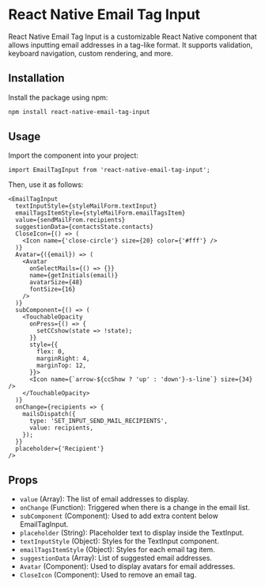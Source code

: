 # React Native Email Tag Input

React Native Email Tag Input is a customizable React Native component that allows inputting email addresses in a tag-like format. It supports validation, keyboard navigation, custom rendering, and more.

## Installation

Install the package using npm:

```bash
npm install react-native-email-tag-input
```

## Usage

Import the component into your project:

```
import EmailTagInput from 'react-native-email-tag-input';
```


Then, use it as follows:


```
<EmailTagInput
  textInputStyle={styleMailForm.textInput}
  emailTagsItemStyle={styleMailForm.emailTagsItem}
  value={sendMailFrom.recipients}
  suggestionData={contactsState.contacts}
  CloseIcon={() => (
    <Icon name={'close-circle'} size={20} color={'#fff'} />
  )}
  Avatar={({email}) => (
    <Avatar
      onSelectMails={() => {}}
      name={getInitials(email)}
      avatarSize={48}
      fontSize={16}
    />
  )}
  subComponent={() => (
    <TouchableOpacity
      onPress={() => {
        setCCshow(state => !state);
      }}
      style={{
        flex: 0,
        marginRight: 4,
        marginTop: 12,
      }}>
      <Icon name={`arrow-${ccShow ? 'up' : 'down'}-s-line`} size={34} />
    </TouchableOpacity>
  )}
  onChange={recipients => {
    mailsDispatch({
      type: 'SET_INPUT_SEND_MAIL_RECIPIENTS',
      value: recipients,
    });
  }}
  placeholder={'Recipient'}
/>

```

## Props


- `value` (Array): The list of email addresses to display.
- `onChange` (Function): Triggered when there is a change in the email list.
- `subComponent` (Component): Used to add extra content below EmailTagInput.
- `placeholder` (String): Placeholder text to display inside the TextInput.
- `textInputStyle` (Object): Styles for the TextInput component.
- `emailTagsItemStyle` (Object): Styles for each email tag item.
- `suggestionData` (Array): List of suggested email addresses.
- `Avatar` (Component): Used to display avatars for email addresses.
- `CloseIcon` (Component): Used to remove an email tag.